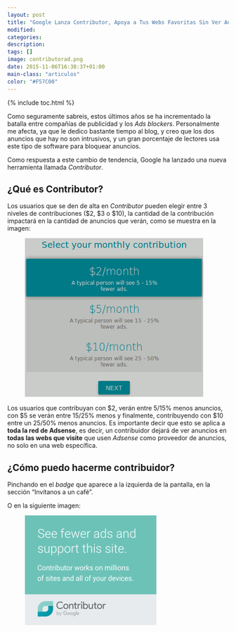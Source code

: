 ```yaml
---
layout: post
title: "Google Lanza Contributor, Apoya a Tus Webs Favoritas Sin Ver Anuncios"
modified:
categories:
description:
tags: []
image: contributorad.png
date: 2015-11-06T16:38:37+01:00
main-class: "articulos"
color: "#F57C00"
---
```


{% include toc.html %}

Como seguramente sabreis, estos últimos años se ha incrementado la batalla entre compañías de publicidad y los _Ads blockers_. Personalmente me afecta, ya que le dedico bastante tiempo al blog, y creo que los dos anuncios que hay no son intrusivos, y un gran porcentaje de lectores usa este tipo de software para bloquear anuncios.

Como respuesta a este cambio de tendencia, Google ha lanzado una nueva herramienta llamada _Contributor_.

## ¿Qué es Contributor?

Los usuarios que se den de alta en _Contributor_ pueden elegir entre 3 niveles de contribuciones ($2, $3 o $10), la cantidad de la contribución impactará en la cantidad de anuncios que verán, como se muestra en la imagen:

<figure>
<a onclick="ga('send', 'event', 'gContributorImage', 'main');" href="https://www.google.com/contributor/welcome/?utm_source=publisher&utm_medium=banner&utm_campaign=ca-pub-9043332344373532"><img src="/assets/img/contributions.png" title="{{ page.title }}" alt="{{ page.title }}" width="406px" height="361px" /></a>
</figure>

Los usuarios que contribuyan con $2, verán entre 5/15% menos anuncios, con $5 se verán entre 15/25% menos y finalmente, contribuyendo con $10 entre un 25/50% menos anuncios. Es importante decir que esto se aplica a __toda la red de Adsense__, es decir, un contribuidor dejará de ver anuncios en __todas las webs que visite__ que usen _Adsense_ como proveedor de anuncios, no solo en una web específica.

## ¿Cómo puedo hacerme contribuidor?

Pinchando en el _badge_ que aparece a la izquierda de la pantalla, en la sección “Invítanos a un café”.

O en la siguiente imagen:

<figure>
<a onclick="ga('send', 'event', 'gContributorImage2', 'main');" href="https://www.google.com/contributor/welcome/?utm_source=publisher&utm_medium=banner&utm_campaign=ca-pub-9043332344373532"><img src="/assets/img/contributorad.png" title="{{ page.title }}" alt="{{ page.title }}" width="300px" height="250px" /></a>
</figure>
<!--ad-->
